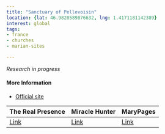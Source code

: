 ```yaml
---
title: "Sanctuary of Pellevoisin"
location: {lat: 46.9828589876632, lng: 1.4171181142389}
interest: global
tags:
- france
- churches
- marian-sites

---
```



_Research in progress_

#### More Information

* [Official site](https://www.pellevoisin.net/)


| The Real Presence | Miracle Hunter | MaryPages |
| --- | --- | --- |
| [Link](http://www.therealpresence.org/eucharst/misc/BVM/07_PELLEVOISIN_60x96.pdf) | [Link](https://www.miraclehunter.com/marian_apparitions/approved_apparitions/pellevoisin/index.html) | [Link](https://www.marypages.com/pellevoisin-france-en.html) |





